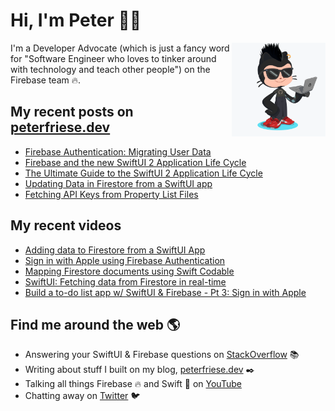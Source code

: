 # Hi, I'm Peter 👋🏼
<img align="right" width="150" height="150" src="https://github.com/peterfriese/peterfriese/blob/master/octopeter/peterfriese-octocat-with-computer.png?raw=true">

I'm a Developer Advocate (which is just a fancy word for "Software Engineer who loves to tinker around with technology and teach other people") on the Firebase team 🔥.

## My recent posts on [peterfriese.dev](https://peterfriese.dev/)
<!-- BLOG-POST-LIST:START -->
- [Firebase Authentication: Migrating User Data](https://peterfriese.dev/replicating-reminder-swiftui-firebase-part4/)
- [Firebase and the new SwiftUI 2 Application Life Cycle](https://peterfriese.dev/swiftui-new-app-lifecycle-firebase/)
- [The Ultimate Guide to the SwiftUI 2 Application Life Cycle](https://peterfriese.dev/ultimate-guide-to-swiftui2-application-lifecycle/)
- [Updating Data in Firestore from a SwiftUI app](https://peterfriese.dev/swiftui-firebase-update-data/)
- [Fetching API Keys from Property List Files](https://peterfriese.dev/reading-api-keys-from-plist-files/)
<!-- BLOG-POST-LIST:END -->

## My recent videos
<!-- YOUTUBE:START -->
- [Adding data to Firestore from a SwiftUI App](https://www.youtube.com/watch?v=imTjGvSjBEw)
- [Sign in with Apple using Firebase Authentication](https://www.youtube.com/watch?v=BxQsdhglZtE)
- [Mapping Firestore documents using Swift Codable](https://www.youtube.com/watch?v=3-yQeAf3bLE)
- [SwiftUI: Fetching data from Firestore in real-time](https://www.youtube.com/watch?v=f6u3AnOKZd0)
- [Build a to-do list app w/ SwiftUI & Firebase - Pt 3: Sign in with Apple](https://www.youtube.com/watch?v=6iTmteRd07Q)
<!-- YOUTUBE:END -->


## Find me around the web 🌎

- Answering your SwiftUI & Firebase questions on [StackOverflow](https://stackoverflow.com/users/281221/peter-friese) 📚
- Writing about stuff I built on my blog, [peterfriese.dev](https://peterfriese.dev/) ✒️
- Talking all things Firebase 🔥 and Swift 🍏 on [YouTube](https://www.youtube.com/channel/UCP4bf6IHJJQehibu6ai__cg)
- Chatting away on [Twitter](https://twitter.com/peterfriese) 🐦
